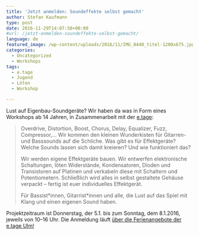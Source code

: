 ```yaml
---
title: 'Jetzt anmelden: Soundeffekte selbst gemacht'
author: Stefan Kaufmann
type: post
date: 2016-11-29T14:07:50+00:00
#url: /jetzt-anmelden-soundeffekte-selbst-gemacht/
language: de
featured_image: /wp-content/uploads/2016/11/IMG_8440_titel-1200x675.jpg
categories:
  - Uncategorized
  - Workshops
tags:
  - e.tage
  - Jugend
  - Löten
  - Workshop

---
```

Lust auf Eigenbau-Soundgeräte? Wir haben da was in Form eines Workshops ab 14 Jahren, in Zusammenarbeit mit der [e.tage][1]:

> Overdrive, Distortion, Boost, Chorus, Delay, Equalizer, Fuzz, Compressor,… Wir kommen den kleinen Wunderkisten für Gitarren- und Basssounds auf die Schliche. Was gibt es für Effektgeräte? Welche Sounds lassen sich damit kreieren? Und wie funktioniert das?
> 
> Wir werden eigene Effektgeräte bauen. Wir entwerfen elektronische Schaltungen, löten Widerstände, Kondensatoren, Dioden und Transistoren auf Platinen und verkabeln diese mit Schaltern und Potentiometern. Schließlich wird alles in selbst gestaltete Gehäuse verpackt – fertig ist euer individuelles Effektgerät.
> 
> Für Bassist\*innen, Gitarrist\*innen und alle, die Lust auf das Spiel mit Klang und einen eigenen Sound haben.

Projektzeitraum ist Donnerstag, der 5.1. bis zum Sonntag, dem 8.1.2016, jeweils von 10–16 Uhr. Die Anmeldung läuft [über die Ferienangebote der e.tage Ulm!][2]

 [1]: http://etage-ulm.de/
 [2]: http://www.etage-ulm.de/index.php?id=25
